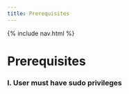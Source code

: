 ```yaml
---
title: Prerequisites
---
```

{% include nav.html %}

# **Prerequisites**
### I. User must have sudo privileges


